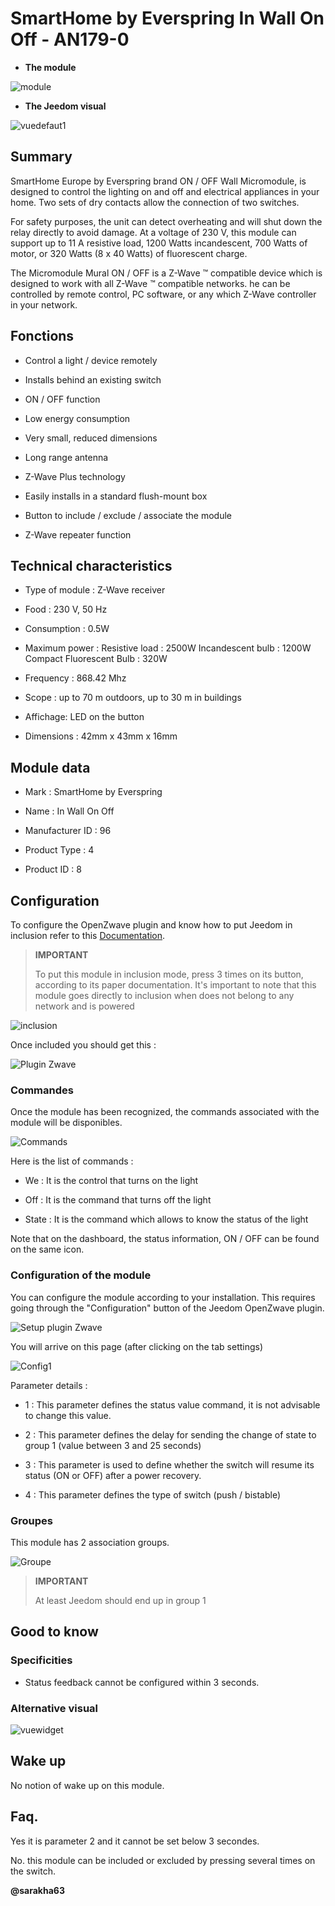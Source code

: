SmartHome by Everspring In Wall On Off - AN179-0
================================================

-   **The module**

![module](images/smarthomebyeverspring.AN179-0/module.jpg)

-   **The Jeedom visual**

![vuedefaut1](images/smarthomebyeverspring.AN179-0/vuedefaut1.jpg)

Summary
------

SmartHome Europe by Everspring brand ON / OFF Wall Micromodule,
is designed to control the lighting on and off and
electrical appliances in your home. Two sets of dry contacts
allow the connection of two switches.

For safety purposes, the unit can detect overheating and will shut down
the relay directly to avoid damage. At a voltage of 230
V, this module can support up to 11 A resistive load, 1200 Watts
incandescent, 700 Watts of motor, or 320 Watts (8 x 40 Watts) of
fluorescent charge.

The Micromodule Mural ON / OFF is a Z-Wave ™ compatible device which is
designed to work with all Z-Wave ™ compatible networks. he
can be controlled by remote control, PC software, or any
which Z-Wave controller in your network.

Fonctions
---------

-   Control a light / device remotely

-   Installs behind an existing switch

-   ON / OFF function

-   Low energy consumption

-   Very small, reduced dimensions

-   Long range antenna

-   Z-Wave Plus technology

-   Easily installs in a standard flush-mount box

-   Button to include / exclude / associate the module

-   Z-Wave repeater function

Technical characteristics
---------------------------

-   Type of module : Z-Wave receiver

-   Food : 230 V, 50 Hz

-   Consumption : 0.5W

-   Maximum power : Resistive load : 2500W Incandescent bulb : 1200W Compact Fluorescent Bulb : 320W

-   Frequency : 868.42 Mhz

-   Scope : up to 70 m outdoors, up to 30 m in buildings

-   Affichage: LED on the button

-   Dimensions : 42mm x 43mm x 16mm

Module data
-----------------

-   Mark : SmartHome by Everspring

-   Name : In Wall On Off

-   Manufacturer ID : 96

-   Product Type : 4

-   Product ID : 8

Configuration
-------------

To configure the OpenZwave plugin and know how to put Jeedom in
inclusion refer to this
[Documentation](https://doc.jeedom.com/en_US/plugins/automation%20protocol/openzwave/).

> **IMPORTANT**
>
> To put this module in inclusion mode, press 3 times on its
> button, according to its paper documentation. It's important to
> note that this module goes directly to inclusion when
> does not belong to any network and is powered

![inclusion](images/smarthomebyeverspring.AN179-0/inclusion.jpg)

Once included you should get this :

![Plugin Zwave](images/smarthomebyeverspring.AN179-0/information.jpg)

### Commandes

Once the module has been recognized, the commands associated with the module will be
disponibles.

![Commands](images/smarthomebyeverspring.AN179-0/commandes.jpg)

Here is the list of commands :

-   We : It is the control that turns on the light

-   Off : It is the command that turns off the light

-   State : It is the command which allows to know the status of the light

Note that on the dashboard, the status information, ON / OFF can be found on
the same icon.

### Configuration of the module

You can configure the module according to your
installation. This requires going through the "Configuration" button of the
Jeedom OpenZwave plugin.

![Setup plugin Zwave](images/plugin/bouton_configuration.jpg)

You will arrive on this page (after clicking on the tab
settings)

![Config1](images/smarthomebyeverspring.AN179-0/config1.jpg)

Parameter details :

-   1 : This parameter defines the status value command, it is not advisable to change this value.

-   2 : This parameter defines the delay for sending the change of state to group 1 (value between 3 and 25 seconds)

-   3 : This parameter is used to define whether the switch will resume its status (ON or OFF) after a power recovery.

-   4 : This parameter defines the type of switch (push / bistable)

### Groupes

This module has 2 association groups.

![Groupe](images/smarthomebyeverspring.AN179-0/groupe.jpg)

> **IMPORTANT**
>
> At least Jeedom should end up in group 1

Good to know
------------

### Specificities

-   Status feedback cannot be configured within 3 seconds.

### Alternative visual

![vuewidget](images//smarthomebyeverspring.AN179-0/vuewidget.jpg)

Wake up
-------

No notion of wake up on this module.

Faq.
------

Yes it is parameter 2 and it cannot be set below 3
secondes.

No. this module can be included or excluded by pressing several times
on the switch.

**@sarakha63**
